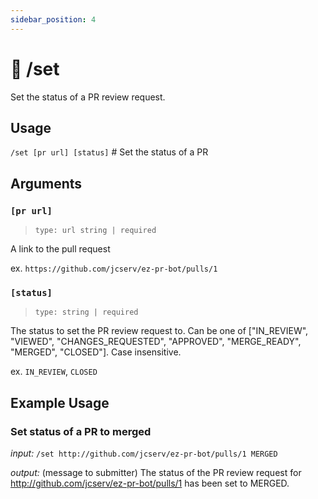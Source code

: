 ```yaml
---
sidebar_position: 4
---
```


# 💬 /set

Set the status of a PR review request.

## Usage

`/set [pr url] [status]`			# Set the status of a PR

## Arguments

### `[pr url]`

> `type: url string | required`

A link to the pull request

ex. `https://github.com/jcserv/ez-pr-bot/pulls/1`

### `[status]`

> `type: string | required`

The status to set the PR review request to. Can be one of ["IN_REVIEW", "VIEWED", "CHANGES_REQUESTED", "APPROVED", "MERGE_READY", "MERGED", "CLOSED"]. Case insensitive.

ex. `IN_REVIEW`, `CLOSED`

## Example Usage

### Set status of a PR to merged

_input:_ `/set http://github.com/jcserv/ez-pr-bot/pulls/1 MERGED`

_output:_ (message to submitter) The status of the PR review request for http://github.com/jcserv/ez-pr-bot/pulls/1 has been set to MERGED.
